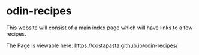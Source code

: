 # odin-recipes
This website will consist of a main index page which will have links to a few recipes.

The Page is viewable here:
https://costapasta.github.io/odin-recipes/